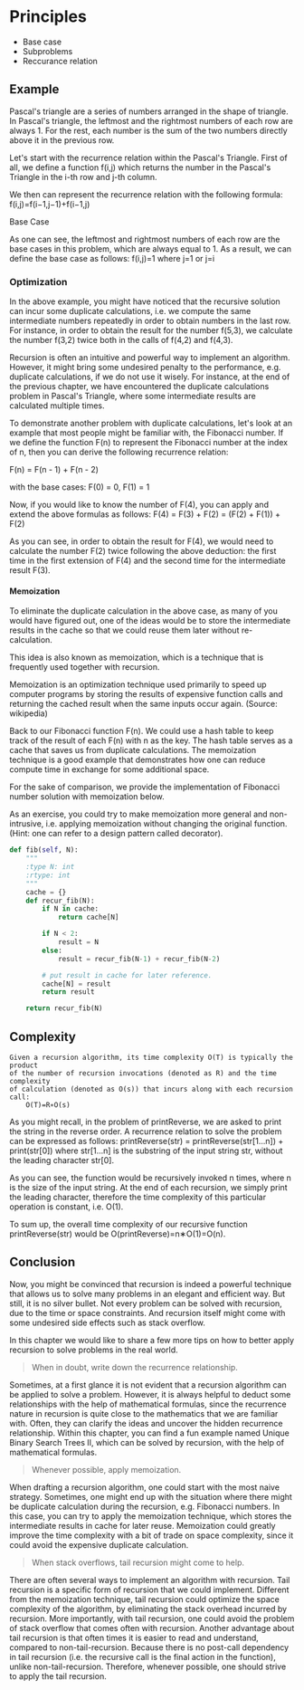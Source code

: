 
# Principles

- Base case
- Subproblems
- Reccurance relation

## Example

Pascal's triangle are a series of numbers arranged in the shape of triangle.
In Pascal's triangle, the leftmost and the rightmost numbers of each row are
always 1. For the rest, each number is the sum of the two numbers directly
above it in the previous row.

Let's start with the recurrence relation within the Pascal's Triangle.
First of all, we define a function f(i,j) which returns the number in the
Pascal's Triangle in the i-th row and j-th column.

We then can represent the recurrence relation with the following formula:
f(i,j)=f(i−1,j−1)+f(i−1,j)

Base Case

As one can see, the leftmost and rightmost numbers of each row are the base
cases in this problem, which are always equal to 1. As a result, we can define
the base case as follows:
f(i,j)=1 where j=1 or j=i

### Optimization

In the above example, you might have noticed that the recursive solution can
incur some duplicate calculations, i.e. we compute the same intermediate numbers
repeatedly in order to obtain numbers in the last row. For instance, in order to
obtain the result for the number f(5,3), we calculate the number f(3,2) twice
both in the calls of f(4,2) and f(4,3).

Recursion is often an intuitive and powerful way to implement an algorithm.
However, it might bring some undesired penalty to the performance, e.g.
duplicate calculations, if we do not use it wisely. For instance, at the end of
the previous chapter, we have encountered the duplicate calculations problem in
Pascal's Triangle, where some intermediate results are calculated multiple times.

To demonstrate another problem with duplicate calculations, let's look at an
example that most people might be familiar with, the Fibonacci number. If we
define the function F(n) to represent the Fibonacci number at the index of n,
then you can derive the following recurrence relation:

F(n) = F(n - 1) + F(n - 2)

with the base cases: F(0) = 0, F(1) = 1

Now, if you would like to know the number of F(4), you can apply and extend the
above formulas as follows:
    F(4) = F(3) + F(2) = (F(2) + F(1)) + F(2)

As you can see, in order to obtain the result for F(4), we would need to
calculate the number F(2) twice following the above deduction: the first time in
the first extension of F(4) and the second time for the intermediate result F(3).

#### Memoization

To eliminate the duplicate calculation in the above case, as many of you would
have figured out, one of the ideas would be to store the intermediate results in
the cache so that we could reuse them later without re-calculation.

This idea is also known as memoization, which is a technique that is frequently
used together with recursion.

Memoization is an optimization technique used primarily to speed up computer
programs by storing the results of expensive function calls and returning the
cached result when the same inputs occur again. (Source: wikipedia)

Back to our Fibonacci function F(n). We could use a hash table to keep track of
the result of each F(n) with n as the key. The hash table serves as a cache that
saves us from duplicate calculations. The memoization technique is a good
example that demonstrates how one can reduce compute time in exchange for some
additional space.

For the sake of comparison, we provide the implementation of Fibonacci number
solution with memoization below.

As an exercise, you could try to make memoization more general and
non-intrusive, i.e. applying memoization without changing the original function.
(Hint: one can refer to a design pattern called decorator).

```python
def fib(self, N):
    """
    :type N: int
    :rtype: int
    """
    cache = {}
    def recur_fib(N):
        if N in cache:
            return cache[N]

        if N < 2:
            result = N
        else:
            result = recur_fib(N-1) + recur_fib(N-2)

        # put result in cache for later reference.
        cache[N] = result
        return result

    return recur_fib(N)
```

## Complexity

```
Given a recursion algorithm, its time complexity O(T) is typically the product
of the number of recursion invocations (denoted as R) and the time complexity
of calculation (denoted as O(s)) that incurs along with each recursion call:
    O(T)=R∗O(s)
```

As you might recall, in the problem of printReverse, we are asked to print the
string in the reverse order. A recurrence relation to solve the problem can be
expressed as follows:
    printReverse(str) = printReverse(str[1...n]) + print(str[0])
    where str[1...n] is the substring of the input string str, without the
    leading character str[0].

As you can see, the function would be recursively invoked n times, where n is
the size of the input string. At the end of each recursion, we simply print the
leading character, therefore the time complexity of this particular operation is
constant, i.e. O(1).

To sum up, the overall time complexity of our recursive function
printReverse(str) would be
    O(printReverse)=n∗O(1)=O(n).

## Conclusion

Now, you might be convinced that recursion is indeed a powerful technique that
allows us to solve many problems in an elegant and efficient way. But still, it
is no silver bullet. Not every problem can be solved with recursion, due to the
time or space constraints. And recursion itself might come with some undesired
side effects such as stack overflow.

In this chapter we would like to share a few more tips on how to better apply
recursion to solve problems in the real world.

> When in doubt, write down the recurrence relationship.

Sometimes, at a first glance it is not evident that a recursion algorithm can be
 applied to solve a problem. However, it is always helpful to deduct some
 relationships with the help of mathematical formulas, since the recurrence
 nature in recursion is quite close to the mathematics that we are familiar
 with. Often, they can clarify the ideas and uncover the hidden recurrence
 relationship. Within this chapter, you can find a fun example named Unique
 Binary Search Trees II, which can be solved by recursion, with the help of
 mathematical formulas.

> Whenever possible, apply memoization.

When drafting a recursion algorithm, one could start with the most naive
strategy. Sometimes, one might end up with the situation where there might be
duplicate calculation during the recursion, e.g. Fibonacci numbers. In this
case, you can try to apply the memoization technique, which stores the
intermediate results in cache for later reuse. Memoization could greatly
improve the time complexity with a bit of trade on space complexity, since
it could avoid the expensive duplicate calculation.

> When stack overflows, tail recursion might come to help.

There are often several ways to implement an algorithm with recursion. Tail
recursion is a specific form of recursion that we could implement. Different
from the memoization technique, tail recursion could optimize the space
complexity of the algorithm, by eliminating the stack overhead incurred by
recursion. More importantly, with tail recursion, one could avoid the problem
of stack overflow that comes often with recursion. Another advantage about
tail recursion is that often times it is easier to read and understand,
compared to non-tail-recursion. Because there is no post-call dependency in
tail recursion (i.e. the recursive call is the final action in the function),
unlike non-tail-recursion. Therefore, whenever possible, one should strive to
apply the tail recursion.